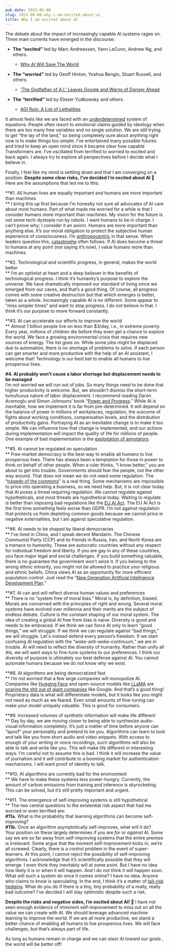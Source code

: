 ```yaml
---
pub_date: 2023-06-08
slug: 2023-06-08-why-i-am-excited-about-ai
title: Why I am excited about AI
---
```


The debate about the impact of increasingly capable AI systems rages on. Three main currents have emerged in the discourse:

  * **The “excited”** led by Marc Andreessen, Yann LeCunn, Andrew Ng, and others.

    * [Why AI Will Save The World](https://pmarca.substack.com/p/why-ai-will-save-the-world)

  * **The “worried”** led by Geoff Hinton, Yoshua Bengio, Stuart Russell, and others.

    * [‘The Godfather of A.I.’ Leaves Google and Warns of Danger Ahead](https://www.nytimes.com/2023/05/01/technology/ai-google-chatbot-engineer-quits-hinton.html)

  * **The “terrified”** led by Eliezer Yudkowsky and others.

    * [AGI Ruin: A List of Lethalities](https://www.lesswrong.com/posts/uMQ3cqWDPHhjtiesc/agi-ruin-a-list-of-lethalities)




It almost feels like we are faced with an [underdetermined](https://en.wikipedia.org/wiki/Underdetermined_system#:~:text=In%20mathematics%2C%20a%20system%20of,the%20concept%20of%20constraint%20counting.) system of equations. People often resort to emotional claims guided by ideology when there are too many free variables and no single solution. We are still trying to get “the lay of the land,” so being completely sure about anything right now is to make things too simple. I’ve entertained many possible futures and tried to keep an open mind since it became clear how capable Transformers are. I’ve oscillated from terrified to worried to excited and back again. I always try to explore all perspectives before I decide what I believe in. 

Finally, I feel like my mind is settling down and that I am converging on a position. **Despite some clear risks,** **I’ve decided I’m excited about AI 🎉** Here are the assumptions that led me to this:

**#1. All human lives are equally important and humans are more important than machines  
** I bring this up first because I’m honestly not sure all advocates of AI care about most humans. Part of what made me worried for a while is that I consider humans more important than machines. My vision for the future is not some tech-dystopia run by robots. I want humans to be in charge. I can’t prove why; I consider it an axiom. Humans are more important than anything else. It’s our moral obligation to protect the subjective human experience of consciousness. I’m [anthropocentric](https://langkilde.se/blog/2023/4/24/alignment-anthropocentrism-personalization) in that sense. When leaders question this, [catastrophe](https://en.wikipedia.org/wiki/The_Holocaust) often follows. If AI does become a threat to humans at any point (not saying it’s now), I value humans more than machines.

**#2. Technological and scientific progress, in general, makes the world better  
** I’m an optimist at heart and a deep believer in the benefits of technological progress. I think it’s humanity’s purpose to explore the universe. We have dramatically improved our standard of living since we emerged from our caves, and that’s a good thing. Of course, all progress comes with some creative destruction but that which emerges is better, taken as a whole. Increasingly capable AI is no different. Some appear to “miss simpler times” and want to stop progress. I do not believe in that. I think it’s our purpose to move forward constantly.

**#3. AI can accelerate our efforts to improve the world  
** Almost 1 billion people live on less than $3/day, i.e., in extreme poverty. Every year, millions of children die before they even get a chance to explore the world. We face a growing environmental crisis that requires new sources of energy. The list goes on. While some jobs might be displaced due to automation, there is no shortage of problems to solve. If each person can get smarter and more productive with the help of an AI assistant, I welcome that! Technology is our best bet to enable all humans to live prosperous lives.

**#4. AI probably won’t cause a labor shortage but displacement needs to be managed**  
I’m not worried we will run out of jobs. So many things need to be done that higher productivity is welcome. But, we shouldn’t dismiss the short-term tumultuous nature of labor displacement. I recommend reading Daron Acemoglu and Simon Johnsons’ book “[Power and Progress](https://www.amazon.com/Power-Progress-Thousand-Year-Technology-Prosperity/dp/1541702530).” While AI is inevitable, how we implement it is far from pre-determined. It will depend on the balance of power in millions of workplaces, regulation, the outcome of fights about working conditions, compensation levels, and the distribution of productivity gains. Portraying AI as an inevitable change is to make it too simple. We can influence _how_ that change is implemented, and our actions during implementation will impact the quality of life for millions of people. One example of bad implementation is the [exploitation of annotators](https://www.linkedin.com/posts/daniellangkilde_this-is-unusual-for-me-but-i-feel-we-have-activity-7061967340048932865-Q_Co?utm_medium=member_desktop&utm_source=share).

**#5. AI cannot be regulated on speculation  
** Free-market democracy is the best way to enable all humans to live prosperous lives. There has always been a temptation for those in power to think on behalf of other people. When a ruler thinks, “I know better,” you are about to get into trouble. Governments should fear the people, not the other way around. That does not mean we do not need some regulation. The “[tragedy of the commons](https://langkilde.se/blog/2023/4/24/alignment-anthropocentrism-personalization)” is a real thing. Some mechanisms are impossible to price into operating a business, so we need help. But, it is not clear today that AI poses a threat requiring regulation. We cannot regulate against hypotheticals, and most threats are hypothetical today. Waiting to regulate is better than imposing bad regulations like the [EU AI Act](https://artificialintelligenceact.eu). The EU AI Act is the first time something feels worse than GDPR. I’m not against regulation that protects us from depleting common goods because we cannot price in negative externalities, but I am against speculative regulation.

**#6. AI needs to be shaped by liberal democracies  
** I’ve lived in China, and I speak decent Mandarin. The Chinese Communist Party (CCP) and its friends in Russia, Iran, and North Korea are a menace to humanity. These are autocratic countries without any respect for individual freedom and liberty. If you are gay in any of these countries, you face major legal and social challenges. If you build something valuable, there is no guarantee the government won’t seize it. If you belong to the wrong ethnic minority, you might not be allowed to practice your religious and ethnic beliefs. China views AI as an opportunity for more efficient population control. Just read the “[New Generation Artificial Intelligence Development Plan](https://digichina.stanford.edu/work/full-translation-chinas-new-generation-artificial-intelligence-development-plan-2017/).”

**#7. AI can and will reflect diverse human values and preferences  
** There is no “system free of moral bias.” Moral is, by definition, biased. Morals are concerned with the principles of right and wrong. Several moral systems have evolved over millennia and their merits are the subject of endless debate. Culture is the constant shaping of our moral system. The idea of creating a global AI free from bias is naive. Diversity is good and needs to be embraced. If we think we can force AI only to learn “good things,” we will struggle. If we think we can regulate against “bad things,” we will struggle. Let's instead defend every person’s freedom. If we start confusing AI regulation with the “woke-anti-woke-continuum,” we are in trouble. AI will need to reflect the diversity of humanity. Rather than unify all AIs, we will want ways to fine-tune systems to our preferences. I think our diversity of purpose is ultimately our best defense against AI. You cannot automate humans because we do not know why we exist.

**#8. AI algorithms are being democratized fast  
** I’m not worried that a few large companies will monopolize AI. Companies like [Hugging Face](https://huggingface.co) and open-source models like [LLaMA](https://huggingface.co/docs/transformers/main/model_doc/llama) are [scaring the shit out of giant companies](https://www.semianalysis.com/p/google-we-have-no-moat-and-neither) like Google. And that’s a good thing! Proprietary data is what will differentiate models, but it looks like you might not need as much as we feared. Even small amounts of fine-tuning can make your model uniquely valuable. This is good for consumers.

**#9. Increased volumes of synthetic information will make life different  
** Day by day, we are moving closer to being able to synthesize audio-visual information completely. It’s just a matter of time before anyone can “spoof” your personality and pretend to be you. Algorithms can learn to look and talk like you from short audio and video snippets. With access to enough of your writing or voice recordings, such algorithms will also be able to talk and write like you. This will make life different in interesting ways. I’m careful not to assume this is bad. I think it will increase the value of journalism and it will contribute to a booming market for authentication mechanisms. I will want proof of identity to talk.

**#10. AI algorithms are currently bad for the environment  
** We have to make these systems less power-hungry. Currently, the amount of carbon emissions from training and inference is skyrocketing. This can be solved, but it’s still pretty important and urgent.

**#11. The emergence of self-improving systems is still hypothetical  
** The two central questions to the existential risk aspect that had me worried or even terrified are:  
**#11a.** What is the probability that learning algorithms can become self-improving?   
**#11b.** Once an algorithm asymptotically self-improves, what will it do?  
Your position on these largely determines if you are _for_ or _against_ AI. Some say we are so far away from self-improving systems that the entire premise is irrelevant. Some argue that the moment self-improvement kicks in, we’re all screwed. Clearly, there is a control problem in the event of super-learners. At this point, I cannot reject the possibility of self-improving algorithms. I acknowledge that it’s scientifically possible that they will emerge. I even think they inevitably will at some point. But I have no idea how likely it is or when it will happen. And I do not think it will happen soon. What will such a system do once it comes online? I have no idea. Anyone who claims to know is speculating. In the end, I think it’s a matter of [tail-risk hedging](https://langkilde.se/blog/2023/4/6/artificial-intelligence-scaling-laws-s-curves-tail-risk-and-practicalities). What do you do if there is a tiny, tiny probability of a really, really bad outcome? I’ve decided I will stay optimistic despite such a risk.

**Despite the risks and negative sides, I’m excited about AI! 🚀** I have not seen enough evidence of imminent self-improvement to miss out on all the value we can create with AI. We should leverage advanced machine learning to improve the world. If we are all more productive, we stand a better chance of enabling all humans to live prosperous lives. We will face challenges, but that’s always part of life.

As long as humans remain in charge and we can _steer AI toward our goals_ , the world will be better off!